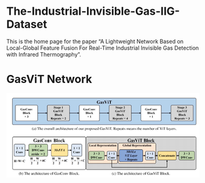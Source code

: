 # The-Industrial-Invisible-Gas-IIG-Dataset
This is the home page for the paper “A Lightweight Network Based on Local-Global Feature Fusion For Real-Time Industrial Invisible Gas Detection with Infrared Thermography”.

# GasViT Network

![image](GasViTNetwork.png)
